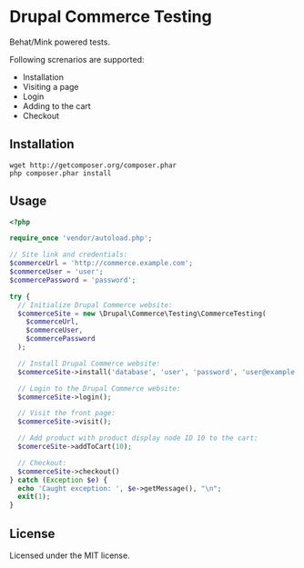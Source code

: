 Drupal Commerce Testing
=======================

Behat/Mink powered tests.

Following screnarios are supported:

* Installation
* Visiting a page
* Login
* Adding to the cart
* Checkout

Installation
------------

    wget http://getcomposer.org/composer.phar
    php composer.phar install

Usage
-----

``` php
<?php

require_once 'vendor/autoload.php';

// Site link and credentials:
$commerceUrl = 'http://commerce.example.com';
$commerceUser = 'user';
$commercePassword = 'password';

try {
  // Initialize Drupal Commerce website:
  $commerceSite = new \Drupal\Commerce\Testing\CommerceTesting(
    $commerceUrl,
    $commerceUser,
    $commercePassword
  );

  // Install Drupal Commerce website:
  $commerceSite->install('database', 'user', 'password', 'user@example.com');

  // Login to the Drupal Commerce website:
  $commerceSite->login();

  // Visit the front page:
  $commerceSite->visit();

  // Add product with product display node ID 10 to the cart:
  $comerceSite->addToCart(10);

  // Checkout:
  $commerceSite->checkout()
} catch (Exception $e) {
  echo 'Caught exception: ', $e->getMessage(), "\n";
  exit(1);
}

```

License
-------

Licensed under the MIT license.

